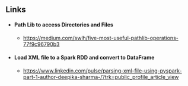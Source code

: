 ## Links

- #### Path Lib to access Directories and Files
  - https://medium.com/swlh/five-most-useful-pathlib-operations-77f9c96790b3
- #### Load XML file to a Spark RDD and convert to DataFrame
  - https://www.linkedin.com/pulse/parsing-xml-file-using-pyspark-part-1-author-deepika-sharma-/?trk=public_profile_article_view
